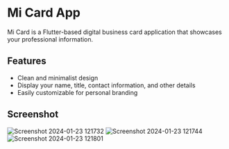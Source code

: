 # Mi Card App

Mi Card is a Flutter-based digital business card application that showcases your professional information.

## Features

- Clean and minimalist design
- Display your name, title, contact information, and other details
- Easily customizable for personal branding

## Screenshot
![Screenshot 2024-01-23 121732](https://github.com/YashM021/Dicee/assets/156659124/7f1160d8-0aa9-4a1e-b2e0-f2992194bcd8)
![Screenshot 2024-01-23 121744](https://github.com/YashM021/Dicee/assets/156659124/4d932eba-64c6-4d8b-9424-459979fb068e)
![Screenshot 2024-01-23 121801](https://github.com/YashM021/Dicee/assets/156659124/7b0b05f0-51ec-4a1a-9179-aa7606ca88c0)


